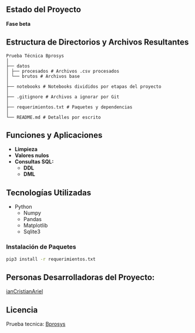 <!-- ![Portada del Proyecto](./imagenes/portada.png) -->

## Estado del Proyecto
**Fase beta**

## Estructura de Directorios y Archivos Resultantes

    Prueba Técnica Bprosys
    │
    ├── datos
    │ ├── procesados # Archivos .csv procesados
    │ └── brutos # Archivos base
    │
    ├── notebooks # Notebooks divididos por etapas del proyecto
    │
    ├── .gitignore # Archivos a ignorar por Git
    │
    ├── requerimientos.txt # Paquetes y dependencias
    │
    └── README.md # Detalles por escrito

## Funciones y Aplicaciones
- **Limpieza**
- **Valores nulos**
- **Consultas SQL:**
  - **DDL**
  - **DML**

## Tecnologías Utilizadas
- Python
  - Numpy
  - Pandas
  - Matplotlib
  - Sqlite3

### Instalación de Paquetes

```bash
pip3 install -r requerimientos.txt
```

## Personas Desarrolladoras del Proyecto:
[ianCristianAriel](https://github.com/ianCristianAriel)

## Licencia
Prueba tecnica: [Bprosys](https://www.linkedin.com/company/bprosys)
